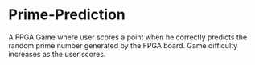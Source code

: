 # Prime-Prediction
A FPGA Game where user scores a point when he correctly predicts the random prime number generated by the FPGA board. Game difficulty increases as the user scores.

